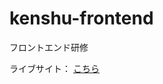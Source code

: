 # kenshu-frontend
フロントエンド研修

ライブサイト： [こちら](https://tepy-pr.github.io/kenshu-frontend/src/index.html)
